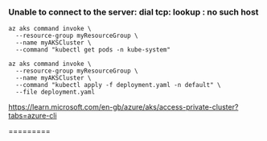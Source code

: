 ### Unable to connect to the server: dial tcp: lookup <Server Location>: no such host
```  
az aks command invoke \
  --resource-group myResourceGroup \
  --name myAKSCluster \
  --command "kubectl get pods -n kube-system"
```  
```  
az aks command invoke \
  --resource-group myResourceGroup \
  --name myAKSCluster \
  --command "kubectl apply -f deployment.yaml -n default" \
  --file deployment.yaml
```  
https://learn.microsoft.com/en-gb/azure/aks/access-private-cluster?tabs=azure-cli

  
=========

